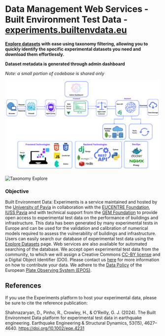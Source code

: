 # Data Management Web Services - Built Environment Test Data - [experiments.builtenvdata.eu](https://experiments.builtenvdata.eu/)

**[Explore datasets](https://experiments.builtenvdata.eu/) with ease using taxonomy filtering, allowing you to quickly identify the specific experimental datasets you need and download them effortlessly.**

**Dataset metadata is generated through admin dashboard**

*Note: a small portion of codebase is shared only*

![Architecture](./architecture/architecture.png)

![Taxonomy Explore](./media/taxonomySearch.gif)


### Objective
Built Environment Data: Experiments is a service maintained and hosted by the [University of Pavia](https://web-en.unipv.it/) in collaboration with the [EUCENTRE Foundation](https://www.eucentre.it/), [IUSS Pavia](https://www.iusspavia.it/en) and with technical support from the [GEM Foundation](https://www.globalquakemodel.org/) to provide open access to experimental test data on the performance of buildings and infrastructure. This data has been generated by many experimental tests in Europe and can be used for the validation and calibration of numerical models required to assess the vulnerability of buildings and infrastructure. Users can easily search our database of experimental test data using the [Explore Datasets](https://experiments.builtenvdata.eu/explore?tax=) page. Web services are also available for automated searching of the database. We accept open experimental test data from the community, to which we will assign a Creative Commons [CC-BY license](https://creativecommons.org/licenses/by/4.0/) and a Digital Object Identifier (DOI). Please contact us [here](https://experiments.builtenvdata.eu/publish) for more information on how to contribute your data. We adhere to the [Data Policy](https://www.epos-eu.org/sites/default/files/2020-12/EPOS%20DATA%20POLICY_July2018.pdf) of the European [Plate Observing System (EPOS)](https://www.epos-eu.org/).

## References
If you use the Experiments platform to host your experimental data, please be sure to cite the reference publication:

Shahnazaryan, D., Pinho, R., Crowley, H., & O’Reilly, G. J. (2024). The Built Environment Data platform for experimental test data in earthquake engineering. Earthquake Engineering & Structural Dynamics, 53(15), 4627–4640. https://doi.org/10.1002/eqe.4231
